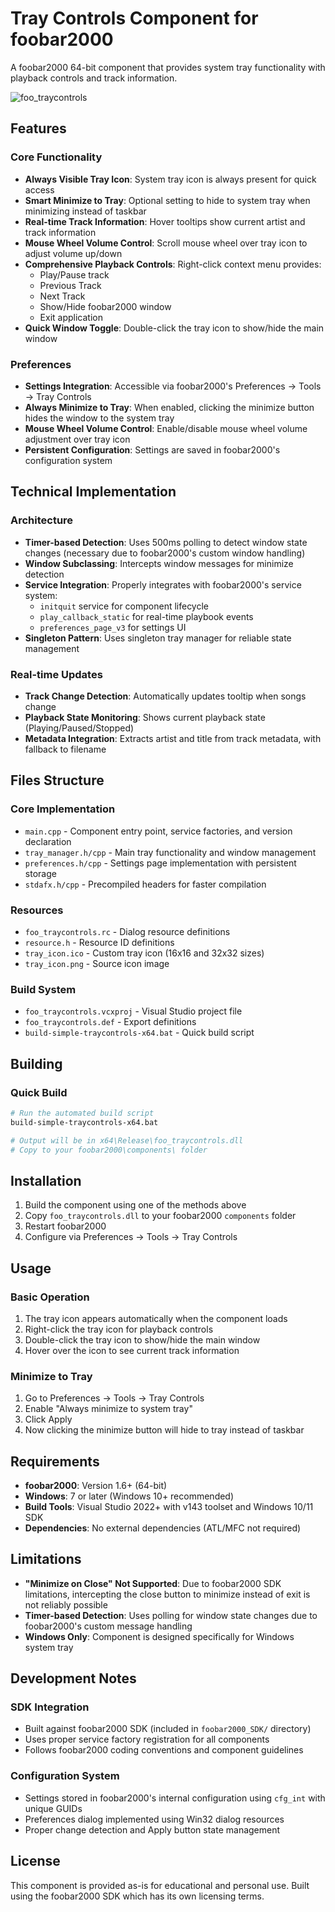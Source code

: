 # Tray Controls Component for foobar2000

A foobar2000 64-bit component that provides system tray functionality with playback controls and track information.

![foo_traycontrols](https://github.com/user-attachments/assets/d0a9caef-61e9-40b8-ae63-f39fff59396a)

## Features

### Core Functionality
- **Always Visible Tray Icon**: System tray icon is always present for quick access
- **Smart Minimize to Tray**: Optional setting to hide to system tray when minimizing instead of taskbar
- **Real-time Track Information**: Hover tooltips show current artist and track information
- **Mouse Wheel Volume Control**: Scroll mouse wheel over tray icon to adjust volume up/down
- **Comprehensive Playback Controls**: Right-click context menu provides:
  - Play/Pause track
  - Previous Track  
  - Next Track
  - Show/Hide foobar2000 window
  - Exit application
- **Quick Window Toggle**: Double-click the tray icon to show/hide the main window

### Preferences
- **Settings Integration**: Accessible via foobar2000's Preferences → Tools → Tray Controls
- **Always Minimize to Tray**: When enabled, clicking the minimize button hides the window to the system tray
- **Mouse Wheel Volume Control**: Enable/disable mouse wheel volume adjustment over tray icon
- **Persistent Configuration**: Settings are saved in foobar2000's configuration system

## Technical Implementation

### Architecture
- **Timer-based Detection**: Uses 500ms polling to detect window state changes (necessary due to foobar2000's custom window handling)
- **Window Subclassing**: Intercepts window messages for minimize detection
- **Service Integration**: Properly integrates with foobar2000's service system:
  - `initquit` service for component lifecycle
  - `play_callback_static` for real-time playbook events
  - `preferences_page_v3` for settings UI
- **Singleton Pattern**: Uses singleton tray manager for reliable state management

### Real-time Updates
- **Track Change Detection**: Automatically updates tooltip when songs change
- **Playback State Monitoring**: Shows current playback state (Playing/Paused/Stopped)
- **Metadata Integration**: Extracts artist and title from track metadata, with fallback to filename

## Files Structure

### Core Implementation
- `main.cpp` - Component entry point, service factories, and version declaration
- `tray_manager.h/cpp` - Main tray functionality and window management
- `preferences.h/cpp` - Settings page implementation with persistent storage
- `stdafx.h/cpp` - Precompiled headers for faster compilation

### Resources
- `foo_traycontrols.rc` - Dialog resource definitions
- `resource.h` - Resource ID definitions
- `tray_icon.ico` - Custom tray icon (16x16 and 32x32 sizes)
- `tray_icon.png` - Source icon image

### Build System
- `foo_traycontrols.vcxproj` - Visual Studio project file
- `foo_traycontrols.def` - Export definitions
- `build-simple-traycontrols-x64.bat` - Quick build script

## Building

### Quick Build
```bash
# Run the automated build script
build-simple-traycontrols-x64.bat

# Output will be in x64\Release\foo_traycontrols.dll
# Copy to your foobar2000\components\ folder
```

## Installation

1. Build the component using one of the methods above
2. Copy `foo_traycontrols.dll` to your foobar2000 `components` folder
3. Restart foobar2000
4. Configure via Preferences → Tools → Tray Controls

## Usage

### Basic Operation
1. The tray icon appears automatically when the component loads
2. Right-click the tray icon for playback controls
3. Double-click the tray icon to show/hide the main window
4. Hover over the icon to see current track information

### Minimize to Tray
1. Go to Preferences → Tools → Tray Controls
2. Enable "Always minimize to system tray"
3. Click Apply
4. Now clicking the minimize button will hide to tray instead of taskbar

## Requirements

- **foobar2000**: Version 1.6+ (64-bit)
- **Windows**: 7 or later (Windows 10+ recommended)
- **Build Tools**: Visual Studio 2022+ with v143 toolset and Windows 10/11 SDK
- **Dependencies**: No external dependencies (ATL/MFC not required)

## Limitations

- **"Minimize on Close" Not Supported**: Due to foobar2000 SDK limitations, intercepting the close button to minimize instead of exit is not reliably possible
- **Timer-based Detection**: Uses polling for window state changes due to foobar2000's custom message handling
- **Windows Only**: Component is designed specifically for Windows system tray

## Development Notes

### SDK Integration
- Built against foobar2000 SDK (included in `foobar2000_SDK/` directory)
- Uses proper service factory registration for all components
- Follows foobar2000 coding conventions and component guidelines

### Configuration System
- Settings stored in foobar2000's internal configuration using `cfg_int` with unique GUIDs
- Preferences dialog implemented using Win32 dialog resources
- Proper change detection and Apply button state management

## License

This component is provided as-is for educational and personal use. Built using the foobar2000 SDK which has its own licensing terms.
